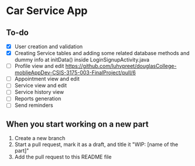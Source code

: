 # Car Service App

## To-do

- [x] User creation and validation
- [x] Creating Service tables and adding some related database methods and dummy info at initData() inside LoginSignupActivity.java
- [ ] Profile view and edit https://github.com/luhvpreet/douglasCollege-moblieAppDev-CSIS-3175-003-FinalProject/pull/6
- [ ] Appointment view and edit
- [ ] Service view and edit
- [ ] Service history view
- [ ] Reports generation
- [ ] Send reminders

## When you start working on a new part

1. Create a new branch
2. Start a pull request, mark it as a draft, and title it "WIP: [name of the part]"
3. Add the pull request to this README file
